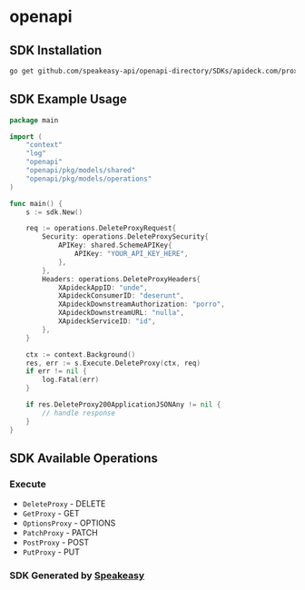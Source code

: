# openapi

<!-- Start SDK Installation -->
## SDK Installation

```bash
go get github.com/speakeasy-api/openapi-directory/SDKs/apideck.com/proxy/9.1.2/go
```
<!-- End SDK Installation -->

## SDK Example Usage
<!-- Start SDK Example Usage -->
```go
package main

import (
    "context"
    "log"
    "openapi"
    "openapi/pkg/models/shared"
    "openapi/pkg/models/operations"
)

func main() {
    s := sdk.New()

    req := operations.DeleteProxyRequest{
        Security: operations.DeleteProxySecurity{
            APIKey: shared.SchemeAPIKey{
                APIKey: "YOUR_API_KEY_HERE",
            },
        },
        Headers: operations.DeleteProxyHeaders{
            XApideckAppID: "unde",
            XApideckConsumerID: "deserunt",
            XApideckDownstreamAuthorization: "porro",
            XApideckDownstreamURL: "nulla",
            XApideckServiceID: "id",
        },
    }

    ctx := context.Background()
    res, err := s.Execute.DeleteProxy(ctx, req)
    if err != nil {
        log.Fatal(err)
    }

    if res.DeleteProxy200ApplicationJSONAny != nil {
        // handle response
    }
}
```
<!-- End SDK Example Usage -->

<!-- Start SDK Available Operations -->
## SDK Available Operations


### Execute

* `DeleteProxy` - DELETE
* `GetProxy` - GET
* `OptionsProxy` - OPTIONS
* `PatchProxy` - PATCH
* `PostProxy` - POST
* `PutProxy` - PUT
<!-- End SDK Available Operations -->

### SDK Generated by [Speakeasy](https://docs.speakeasyapi.dev/docs/using-speakeasy/client-sdks)
